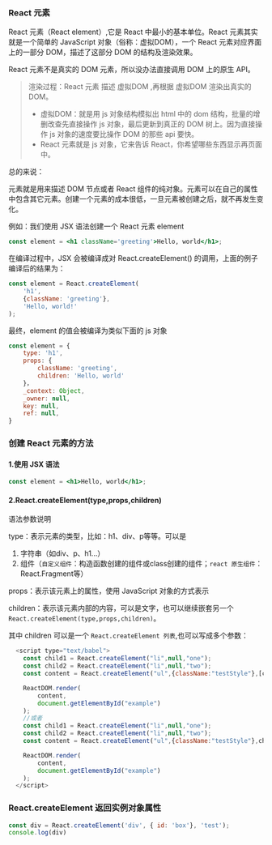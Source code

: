### React 元素

React 元素（React element）,它是 React 中最小的基本单位。React 元素其实就是一个简单的 JavaScript 对象（俗称：虚拟DOM），一个 React 元素对应界面上的一部分 DOM，描述了这部分 DOM 的结构及渲染效果。

React 元素不是真实的 DOM 元素，所以没办法直接调用 DOM 上的原生 API。

> 渲染过程：React 元素 描述 虚拟DOM ,再根据 虚拟DOM 渲染出真实的DOM。
>
> - 虚拟DOM：就是用 js 对象结构模拟出 html 中的 dom 结构，批量的增删改查先直接操作 js 对象，最后更新到真正的 DOM 树上。因为直接操作 js 对象的速度要比操作 DOM 的那些 api 要快。
> - React 元素就是 js  对象，它来告诉 React，你希望哪些东西显示再页面中。

总的来说：

元素就是用来描述 DOM 节点或者 React 组件的纯对象。元素可以在自己的属性中包含其它元素。创建一个元素的成本很低，一旦元素被创建之后，就不再发生变化。

例如：我们使用 JSX 语法创建一个 React 元素 element

```jsx
const element = <h1 className='greeting'>Hello, world</h1>;
```

在编译过程中，JSX 会被编译成对 React.createElement() 的调用，上面的例子编译后的结果为：

```jsx
const element = React.createElement(
    'h1',
    {className: 'greeting'},
    'Hello, world!'
);
```

最终，element 的值会被编译为类似下面的 js 对象

```jsx
const element = {
    type: 'h1',
    props: {
        className: 'greeting',
        children: 'Hello, world'
    }，
    _context: Object,
    _owner: null,
    key: null,  
    ref: null, 
}
```

### 创建 React 元素的方法

#### 1.使用 JSX 语法

```jsx
const element = <h1>Hello, world</h1>;
```

#### 2.React.createElement(type,props,children)

语法参数说明

type：表示元素的类型，比如：h1、div、p等等。可以是

1. 字符串（如div、p、h1...）
2. 组件（`自定义组件`：构造函数创建的组件或class创建的组件；`react 原生组件`：React.Fragment等）

props：表示该元素上的属性，使用 JavaScript 对象的方式表示

children：表示该元素内部的内容，可以是文字，也可以继续嵌套另一个`React.createElement(type,props,children)`。

其中 children 可以是一个 `React.createElement 列表`,也可以写成多个参数：

```js
  <script type="text/babel">
    const child1 = React.createElement("li",null,"one");
    const child2 = React.createElement("li",null,"two");
    const content = React.createElement("ul",{className:"testStyle"},[child1,child2]);

    ReactDOM.render(
        content,
        document.getElementById("example")
    );
    //或者
    const child1 = React.createElement("li",null,"one");
    const child2 = React.createElement("li",null,"two");
    const content = React.createElement("ul",{className:"testStyle"},child1,child2);

    ReactDOM.render(
        content,
        document.getElementById("example")
    ); 
  </script>
```

### React.createElement 返回实例对象属性

```js
const div = React.createElement('div', { id: 'box'}, 'test');
console.log(div)
```



